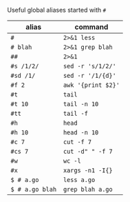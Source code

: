 Useful global aliases started with `#`

| alias | command |
| --- | --- |
| `#`             | `2>&1 less` |
| `# blah`        | `2>&1 grep blah` |
| `##`            | `2>&1` |
| `#s /1/2/`      | `sed -r 's/1/2/'` |
| `#sd /1/`       | `sed -r '/1/{d}'` |
| `#f 2`          | `awk '{print $2}'` |
| `#t`            | `tail` |
| `#t 10`         | `tail -n 10` |
| `#tt`           | `tail -f` |
| `#h`            | `head` |
| `#h 10`         | `head -n 10` |
| `#c 7`          | `cut -f 7` |
| `#cs 7`         | `cut -d" " -f 7` |
| `#w`            | `wc -l` |
| `#x`            | `xargs -n1 -I{}` |
| `$ # a.go`      | `less a.go` |
| `$ # a.go blah` | `grep blah a.go` |
